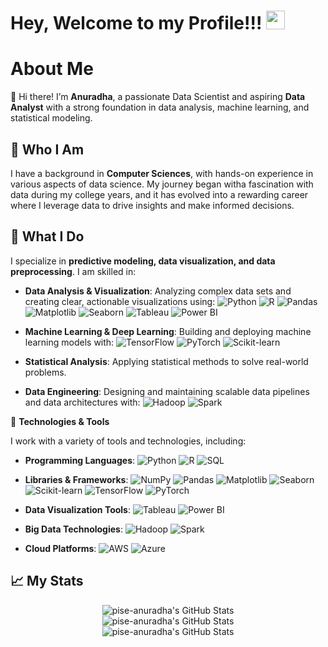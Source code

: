 # Hey, Welcome to my Profile!!! <img src="https://raw.githubusercontent.com/MartinHeinz/MartinHeinz/master/wave.gif" width="30px">

# About Me

👋 Hi there! I’m **Anuradha**, a passionate Data Scientist and aspiring **Data Analyst** with a strong foundation in data analysis, machine learning, and statistical modeling.

## 🧩 Who I Am

I have a background in **Computer Sciences**, with hands-on experience in various aspects of data science. My journey began witha fascination with data during my college years, and it has evolved into a rewarding career where I leverage data to drive insights and make informed decisions.

## 💼 What I Do

I specialize in **predictive modeling, data visualization, and data preprocessing**. I am skilled in:

- **Data Analysis & Visualization**: Analyzing complex data sets and creating clear, actionable visualizations using:
  ![Python](https://img.shields.io/badge/Python-3776AB?style=flat&logo=python&logoColor=white)
  ![R](https://img.shields.io/badge/R-276DC3?style=flat&logo=r&logoColor=white)
  ![Pandas](https://img.shields.io/badge/Pandas-150458?style=flat&logo=pandas&logoColor=white)
  ![Matplotlib](https://img.shields.io/badge/Matplotlib-003B57?style=flat&logo=matplotlib&logoColor=white)
  ![Seaborn](https://img.shields.io/badge/Seaborn-00A3E0?style=flat&logo=seaborn&logoColor=white)
  ![Tableau](https://img.shields.io/badge/Tableau-E97627?style=flat&logo=tableau&logoColor=white)
  ![Power BI](https://img.shields.io/badge/Power_BI-F2C811?style=flat&logo=powerbi&logoColor=black)
  
- **Machine Learning & Deep Learning**: Building and deploying machine learning models with:
  ![TensorFlow](https://img.shields.io/badge/TensorFlow-FF6F00?style=flat&logo=tensorflow&logoColor=white)
  ![PyTorch](https://img.shields.io/badge/PyTorch-EE4C2C?style=flat&logo=pytorch&logoColor=white)
  ![Scikit-learn](https://img.shields.io/badge/Scikit--learn-F7931E?style=flat&logo=scikit-learn&logoColor=white)
  
- **Statistical Analysis**: Applying statistical methods to solve real-world problems.
- **Data Engineering**: Designing and maintaining scalable data pipelines and data architectures with:
  ![Hadoop](https://img.shields.io/badge/Hadoop-66CCFF?style=flat&logo=apachehadoop&logoColor=white)
  ![Spark](https://img.shields.io/badge/Apache_Spark-E25A1C?style=flat&logo=apache-spark&logoColor=white)

<!--🌟 **Projects**

Here are a few projects that showcase my skills and interests:

- **[Flight Arrival Delay Prediction](https://github.com/pise-anuradha/flight-delay-prediction)**: Developed a deep learning model to predict flight delays using TensorFlow and Keras.
- **[Employee Retention Analysis](https://github.com/pise-anuradha/employee-retention-analysis)**: Analyzed employee retention data to predict turnover rates and suggest retention strategies.
- **[Skill Gap Analysis for Training Programs](https://github.com/pise-anuradha/skill-gap-analysis)**: Conducted a skill gap analysis for a finance company to design effective training programs for employees.

Feel free to explore my repositories to see more of my work! -->

🔧 **Technologies & Tools**

I work with a variety of tools and technologies, including:

- **Programming Languages**:
  ![Python](https://img.shields.io/badge/Python-3776AB?style=flat&logo=python&logoColor=white)
  ![R](https://img.shields.io/badge/R-276DC3?style=flat&logo=r&logoColor=white)
  ![SQL](https://img.shields.io/badge/SQL-4479A1?style=flat&logo=sqlite&logoColor=white)

- **Libraries & Frameworks**:
  ![NumPy](https://img.shields.io/badge/NumPy-013243?style=flat&logo=numpy&logoColor=white)
  ![Pandas](https://img.shields.io/badge/Pandas-150458?style=flat&logo=pandas&logoColor=white)
  ![Matplotlib](https://img.shields.io/badge/Matplotlib-003B57?style=flat&logo=matplotlib&logoColor=white)
  ![Seaborn](https://img.shields.io/badge/Seaborn-00A3E0?style=flat&logo=seaborn&logoColor=white)
  ![Scikit-learn](https://img.shields.io/badge/Scikit--learn-F7931E?style=flat&logo=scikit-learn&logoColor=white)
  ![TensorFlow](https://img.shields.io/badge/TensorFlow-FF6F00?style=flat&logo=tensorflow&logoColor=white)
  ![PyTorch](https://img.shields.io/badge/PyTorch-EE4C2C?style=flat&logo=pytorch&logoColor=white)

- **Data Visualization Tools**:
  ![Tableau](https://img.shields.io/badge/Tableau-E97627?style=flat&logo=tableau&logoColor=white)
  ![Power BI](https://img.shields.io/badge/Power_BI-F2C811?style=flat&logo=powerbi&logoColor=black)

- **Big Data Technologies**:
  ![Hadoop](https://img.shields.io/badge/Hadoop-66CCFF?style=flat&logo=apachehadoop&logoColor=white)
  ![Spark](https://img.shields.io/badge/Apache_Spark-E25A1C?style=flat&logo=apache-spark&logoColor=white)

- **Cloud Platforms**:
  ![AWS](https://img.shields.io/badge/AWS-232F3E?style=flat&logo=amazonaws&logoColor=white)
  ![Azure](https://img.shields.io/badge/Azure-0078D4?style=flat&logo=microsoftazure&logoColor=white)


## 📈 My Stats

<div align="center">
  
<img src="https://github-readme-stats.vercel.app/api?username=pise-anuradha&theme=synthwave&show_icons=true&hide_border=false&count_private=true" alt="pise-anuradha's GitHub Stats" />

</div>

<div align="center">
  
<img src="https://github-readme-stats.vercel.app/api/top-langs/?username=pise-anuradha&theme=synthwave&show_icons=true&hide_border=false&layout=compact" alt="pise-anuradha's GitHub Stats" /> 
  
</div>

<div align="center">
  
<img src="https://github-readme-streak-stats.herokuapp.com/?user=pise-anuradha&theme=synthwave&hide_border=false" alt="pise-anuradha's GitHub Stats" />

</div>


